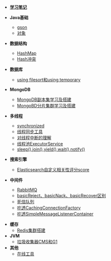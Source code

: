 - [**学习笔记**](README.md)

- **Java基础**
  - [gson](Java/谷歌开源工具gson/README.md)
  - [对象](Java/对象/README.md)
  
- **数据结构**

  * [HashMap](数据结构/HashMap/README.md)
  * [Hash冲突](数据结构/Hash冲突解决方式/README.md)
  
- **数据库**
  - [using filesort和using temporary](数据库/文件排序和临时表/README.md)
  
- **MongoDB**

  - [MongoDB副本集学习及搭建](MongoDB/MongoDB副本集学习及搭建/README.md)
  - [MongoBD分片集群学习及搭建](MongoDB/MongoBD分片集群学习及搭建/README.md)

- **多线程**

  - [synchronized](多线程/synchronized/README.md)

  * [线程同步工具](多线程/线程同步工具/README.md)
  * [对线程中断的理解](多线程/对线程中断的理解/README.md)
  * [线程池ExecutorService](多线程/线程池ExecutorService/README.md)
  * [sleep(),join(),yield(),wait(),notify()](多线程/sleep(),join(),yield(),wait()/README.md)

- **搜索引擎**
  
  * [Elasticsearch自定义相关性评分score](搜索/Elasticsearch自定义相关性评分score/README.md)
  
- **中间件**
  
  - [RabbitMQ](中间件/RabbitMQ梳理/README.md)
  - [basicReject、basicNack、basicRecover区别](中间件/basicReject、basicNack、basicRecover区别/README.md)
  - [死信队列](中间件/RabbbitMQ实现死信队列/README.md)
  - [吃透CachingConnectionFactory](中间件/CachingConnectionFactory/README.md)
  - [吃透SimpleMessageListenerContainer](中间件/SimpleMessageListenerContainer/README.md)

* **缓存**
  * [Redis集群搭建](缓存/Redis集群搭建记录/README.md)
* **JVM**
  * [垃圾收集器CMS和G1](JVM/垃圾收集器CMS和G1/README.md)
* **其他**
  * [在线工具](其他/实用的在线工具/README.md)

